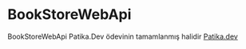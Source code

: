 # BookStoreWebApi
BookStoreWebApi Patika.Dev ödevinin tamamlanmış halidir
[Patika.dev](https://app.patika.dev/muminarous)

